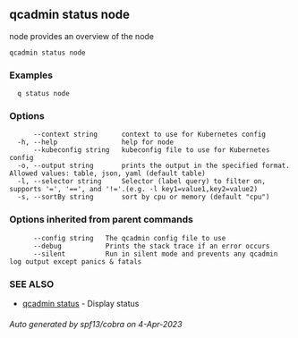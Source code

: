 ## qcadmin status node

node provides an overview of the node

```
qcadmin status node
```

### Examples

```
  q status node
```

### Options

```
      --context string      context to use for Kubernetes config
  -h, --help                help for node
      --kubeconfig string   kubeconfig file to use for Kubernetes config
  -o, --output string       prints the output in the specified format. Allowed values: table, json, yaml (default table)
  -l, --selector string     Selector (label query) to filter on, supports '=', '==', and '!='.(e.g. -l key1=value1,key2=value2)
  -s, --sortBy string       sort by cpu or memory (default "cpu")
```

### Options inherited from parent commands

```
      --config string   The qcadmin config file to use
      --debug           Prints the stack trace if an error occurs
      --silent          Run in silent mode and prevents any qcadmin log output except panics & fatals
```

### SEE ALSO

* [qcadmin status](qcadmin_status.md)	 - Display status

###### Auto generated by spf13/cobra on 4-Apr-2023
